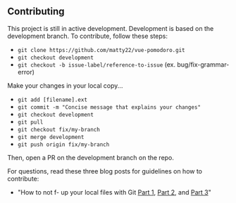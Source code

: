 ## Contributing

This project is still in active development. Development is based on the development branch. To contribute, follow these steps:

* `git clone https://github.com/matty22/vue-pomodoro.git`
* `git checkout development`
* `git checkout -b issue-label/reference-to-issue` (ex. bug/fix-grammar-error)

Make your changes in your local copy...

* `git add [filename].ext`
* `git commit -m "Concise message that explains your changes"`
* `git checkout development`
* `git pull`
* `git checkout fix/my-branch`
* `git merge development`
* `git push origin fix/my-branch`

Then, open a PR on the development branch on the repo.

For questions, read these three blog posts for guidelines on how to contribute:
* "How to not f- up your local files with Git [Part 1](https://medium.com/@francesco.agnoletto/how-to-not-f-up-your-local-files-with-git-part-1-e0756c88fd3c), [Part 2](https://medium.com/@francesco.agnoletto/how-to-not-f-up-your-local-files-with-git-part-2-fc4e243be02a), and [Part 3](https://medium.com/chingu/how-to-not-f-up-your-local-files-with-git-part-3-bf03b27b6e64)"
